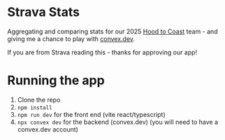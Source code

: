 # Strava Stats
Aggregating and comparing stats for our 2025 [Hood to Coast](https://hoodtocoast.com/) team - and
giving me a chance to play with [convex.dev](https://convex.dev).

If you are from Strava reading this - thanks for approving our app!

# Running the app
1. Clone the repo
2. `npm install`
3. `npm run dev` for the front end (vite react/typescript)
4. `npx convex dev` for the backend (convex.dev) (you will need to have a convex.dev account)
